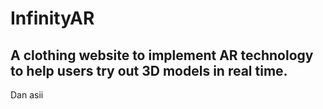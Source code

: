 # InfinityAR

## A clothing website to implement AR technology to help users try out 3D models in real time.

Dan
asii
